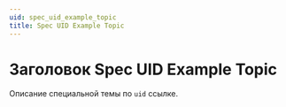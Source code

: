 ```yaml
---
uid: spec_uid_example_topic
title: Spec UID Example Topic
---
```


Заголовок Spec UID Example Topic
=========

Описание специальной темы по `uid` ссылке.